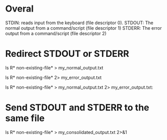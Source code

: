 # Overal
STDIN: reads input from the keyboard (file descriptor 0). 
STDOUT: The normal output from a command/script (file descriptor 1)
STDERR: The error output from a command/script (file descriptor 2)

# Redirect STDOUT or STDERR
ls R* non-existing-file* > my_normal_output.txt 

ls R* non-existing-file* 2> my_error_output.txt

ls R* non-existing-file* > my_normal_output.txt 2> my_error_output.txt:

# Send STDOUT and STDERR to the same file
ls R* non-existing-file* > my_consolidated_output.txt 2>&1